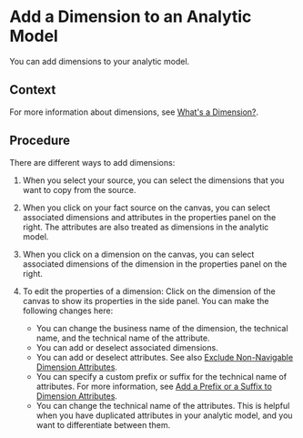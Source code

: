 <!-- loio4caf0987e7c7460e878fb574f04bd6a4 -->

# Add a Dimension to an Analytic Model

You can add dimensions to your analytic model.



## Context

For more information about dimensions, see [What's a Dimension?](what-s-a-dimension-b05ddf4.md).



## Procedure

There are different ways to add dimensions:

1.  When you select your source, you can select the dimensions that you want to copy from the source.

2.  When you click on your fact source on the canvas, you can select associated dimensions and attributes in the properties panel on the right. The attributes are also treated as dimensions in the analytic model.

3.  When you click on a dimension on the canvas, you can select associated dimensions of the dimension in the properties panel on the right.

4.  To edit the properties of a dimension: Click on the dimension of the canvas to show its properties in the side panel. You can make the following changes here:

    -   You can change the business name of the dimension, the technical name, and the technical name of the attribute.
    -   You can add or deselect associated dimensions.
    -   You can add or deselect attributes. See also [Exclude Non-Navigable Dimension Attributes](exclude-non-navigable-dimension-attributes-4d96a8a.md).
    -   You can specify a custom prefix or suffix for the technical name of attributes. For more information, see [Add a Prefix or a Suffix to Dimension Attributes](add-a-prefix-or-a-suffix-to-dimension-attributes-0373c60.md).
    -   You can change the technical name of the attributes. This is helpful when you have duplicated attributes in your analytic model, and you want to differentiate between them.


